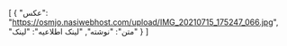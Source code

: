 [
  {
    "عکس": "https://osmjo.nasiwebhost.com/upload/IMG_20210715_175247_066.jpg",
    "متن": "نوشته",
    "لینک اطلاعیه": "لینک"
  }
]
